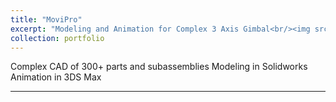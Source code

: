 ```yaml
---
title: "MoviPro"
excerpt: "Modeling and Animation for Complex 3 Axis Gimbal<br/><img src='/images/500x300.png'>"
collection: portfolio
---
```


Complex CAD of 300+ parts and subassemblies
Modeling in Solidworks
Animation in 3DS Max

---
